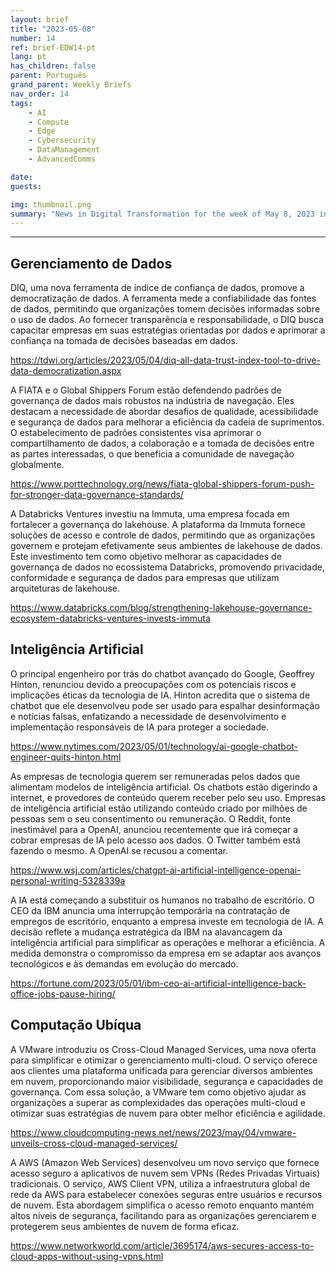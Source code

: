 ```yaml
---
layout: brief
title: "2023-05-08"
number: 14
ref: brief-EDW14-pt
lang: pt
has_children: false
parent: Português
grand_parent: Weekly Briefs
nav_order: 14
tags:
    - AI
    - Compute
    - Edge
    - Cybersecurity
    - DataManagement
    - AdvancedComms

date: 
guests:

img: thumbnail.png
summary: "News in Digital Transformation for the week of May 8, 2023 including "
---
```




---

## Gerenciamento de Dados

DIQ, uma nova ferramenta de índice de confiança de dados, promove a democratização de dados. A ferramenta mede a confiabilidade das fontes de dados, permitindo que organizações tomem decisões informadas sobre o uso de dados. Ao fornecer transparência e responsabilidade, o DIQ busca capacitar empresas em suas estratégias orientadas por dados e aprimorar a confiança na tomada de decisões baseadas em dados.

[https://tdwi.org/articles/2023/05/04/diq-all-data-trust-index-tool-to-drive-data-democratization.aspx
](https://tdwi.org/articles/2023/05/04/diq-all-data-trust-index-tool-to-drive-data-democratization.aspx
)

A FIATA e o Global Shippers Forum estão defendendo padrões de governança de dados mais robustos na indústria de navegação. Eles destacam a necessidade de abordar desafios de qualidade, acessibilidade e segurança de dados para melhorar a eficiência da cadeia de suprimentos. O estabelecimento de padrões consistentes visa aprimorar o compartilhamento de dados, a colaboração e a tomada de decisões entre as partes interessadas, o que beneficia a comunidade de navegação globalmente.

[https://www.porttechnology.org/news/fiata-global-shippers-forum-push-for-stronger-data-governance-standards/
](https://www.porttechnology.org/news/fiata-global-shippers-forum-push-for-stronger-data-governance-standards/
)

A Databricks Ventures investiu na Immuta, uma empresa focada em fortalecer a governança do lakehouse. A plataforma da Immuta fornece soluções de acesso e controle de dados, permitindo que as organizações governem e protejam efetivamente seus ambientes de lakehouse de dados. Este investimento tem como objetivo melhorar as capacidades de governança de dados no ecossistema Databricks, promovendo privacidade, conformidade e segurança de dados para empresas que utilizam arquiteturas de lakehouse.

[https://www.databricks.com/blog/strengthening-lakehouse-governance-ecosystem-databricks-ventures-invests-immuta
](https://www.databricks.com/blog/strengthening-lakehouse-governance-ecosystem-databricks-ventures-invests-immuta
)

## Inteligência Artificial

O principal engenheiro por trás do chatbot avançado do Google, Geoffrey Hinton, renunciou devido a preocupações com os potenciais riscos e implicações éticas da tecnologia de IA. Hinton acredita que o sistema de chatbot que ele desenvolveu pode ser usado para espalhar desinformação e notícias falsas, enfatizando a necessidade de desenvolvimento e implementação responsáveis ​​de IA para proteger a sociedade.

[https://www.nytimes.com/2023/05/01/technology/ai-google-chatbot-engineer-quits-hinton.html
](https://www.nytimes.com/2023/05/01/technology/ai-google-chatbot-engineer-quits-hinton.html
)

As empresas de tecnologia querem ser remuneradas pelos dados que alimentam modelos de inteligência artificial. Os chatbots estão digerindo a internet, e provedores de conteúdo querem receber pelo seu uso. Empresas de inteligência artificial estão utilizando conteúdo criado por milhões de pessoas sem o seu consentimento ou remuneração. O Reddit, fonte inestimável para a OpenAI, anunciou recentemente que irá começar a cobrar empresas de IA pelo acesso aos dados. O Twitter também está fazendo o mesmo. A OpenAI se recusou a comentar.

[https://www.wsj.com/articles/chatgpt-ai-artificial-intelligence-openai-personal-writing-5328339a
](https://www.wsj.com/articles/chatgpt-ai-artificial-intelligence-openai-personal-writing-5328339a
)

A IA está começando a substituir os humanos no trabalho de escritório. O CEO da IBM anuncia uma interrupção temporária na contratação de empregos de escritório, enquanto a empresa investe em tecnologia de IA. A decisão reflete a mudança estratégica da IBM na alavancagem da inteligência artificial para simplificar as operações e melhorar a eficiência. A medida demonstra o compromisso da empresa em se adaptar aos avanços tecnológicos e às demandas em evolução do mercado.

[https://fortune.com/2023/05/01/ibm-ceo-ai-artificial-intelligence-back-office-jobs-pause-hiring/
](https://fortune.com/2023/05/01/ibm-ceo-ai-artificial-intelligence-back-office-jobs-pause-hiring/
)

## Computação Ubíqua

A VMware introduziu os Cross-Cloud Managed Services, uma nova oferta para simplificar e otimizar o gerenciamento multi-cloud. O serviço oferece aos clientes uma plataforma unificada para gerenciar diversos ambientes em nuvem, proporcionando maior visibilidade, segurança e capacidades de governança. Com essa solução, a VMware tem como objetivo ajudar as organizações a superar as complexidades das operações multi-cloud e otimizar suas estratégias de nuvem para obter melhor eficiência e agilidade.

[https://www.cloudcomputing-news.net/news/2023/may/04/vmware-unveils-cross-cloud-managed-services/
](https://www.cloudcomputing-news.net/news/2023/may/04/vmware-unveils-cross-cloud-managed-services/
)

A AWS (Amazon Web Services) desenvolveu um novo serviço que fornece acesso seguro a aplicativos de nuvem sem VPNs (Redes Privadas Virtuais) tradicionais. O serviço, AWS Client VPN, utiliza a infraestrutura global de rede da AWS para estabelecer conexões seguras entre usuários e recursos de nuvem. Esta abordagem simplifica o acesso remoto enquanto mantém altos níveis de segurança, facilitando para as organizações gerenciarem e protegerem seus ambientes de nuvem de forma eficaz.

[https://www.networkworld.com/article/3695174/aws-secures-access-to-cloud-apps-without-using-vpns.html
](https://www.networkworld.com/article/3695174/aws-secures-access-to-cloud-apps-without-using-vpns.html
)

